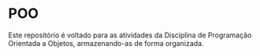 # POO
Este repositório é voltado para as atividades da Disciplina de Programação Orientada a Objetos, armazenando-as de forma organizada.
